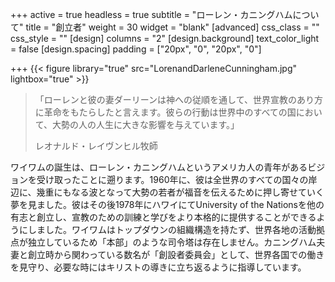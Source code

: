 +++
active = true
headless = true
subtitle = "ローレン・カニングハムについて"
title = "創立者"
weight = 30
widget = "blank"
[advanced]
css_class = ""
css_style = ""
[design]
columns = "2"
[design.background]
text_color_light = false
[design.spacing]
padding = ["20px", "0", "20px", "0"]

+++
{{< figure library="true" src="LorenandDarleneCunningham.jpg" lightbox="true" >}}

> 「ローレンと彼の妻ダーリーンは神への従順を通して、世界宣教のあり方に革命をもたらしたと言えます。彼らの行動は世界中のすべての国において、大勢の人の人生に大きな影響を与えています。」
>
> レオナルド・レイヴンヒル牧師

ワイワムの誕生は、ローレン・カニングハムというアメリカ人の青年があるビジョンを受け取ったことに遡ります。1960年に、彼は全世界のすべての国々の岸辺に、幾重にもなる波となって大勢の若者が福音を伝えるために押し寄せていく夢を見ました。彼はその後1978年にハワイにてUniversity of the Nationsを他の有志と創立し、宣教のための訓練と学びをより本格的に提供することができるようにしました。ワイワムはトップダウンの組織構造を持たず、世界各地の活動拠点が独立しているため「本部」のような司令塔は存在しません。カニングハム夫妻と創立時から関わっている数名が「創設者委員会」として、世界各国での働きを見守り、必要な時にはキリストの導きに立ち返るように指導しています。